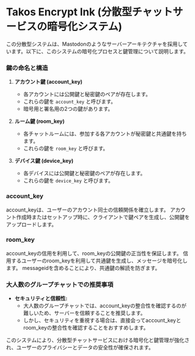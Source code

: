 # Takos Encrypt Ink (分散型チャットサービスの暗号化システム)

この分散型システムは、Mastodonのようなサーバーアーキテクチャを採用しています。以下に、このシステムの暗号化プロセスと鍵管理について説明します。

### 鍵の命名と構造

1. **アカウント鍵 (account_key)**
   - 各アカウントには公開鍵と秘密鍵のペアが存在します。
   - これらの鍵を `account_key` と呼びます。
   - 暗号用と署名用の2つの鍵があります。

2. **ルーム鍵 (room_key)**
   - 各チャットルームには、参加する各アカウントが秘密鍵と共通鍵を持ちます。
   - これらの鍵を `room_key` と呼びます。

3. **デバイス鍵 (device_key)**
   - 各デバイスには公開鍵と秘密鍵のペアが存在します。
   - これらの鍵を `device_key` と呼びます。

### account_key

account_keyは、ユーザーのアカウント同士の信頼関係を確立します。
アカウント作成時またはセットアップ時に、クライアントで鍵ペアを生成し、公開鍵をアップロードします。

### room_key

account_keyの信用を利用して、room_keyの公開鍵の正当性を保証します。
信用するユーザーのroom_keyを利用して共通鍵を生成し、メッセージを暗号化します。
messageidを含めることにより、共通鍵の解読を防ぎます。

### 大人数のグループチャットでの推奨事項

- **セキュリティと信頼性:**
  - 大人数のグループチャットでは、account_keyの整合性を確認するのが難しいため、サーバーを信頼することを推奨します。
  - しかし、セキュリティを重視する場合は、直接会ってaccount_keyとroom_keyの整合性を確認することをおすすめします。

このシステムにより、分散型チャットサービスにおける暗号化と鍵管理が強化され、ユーザーのプライバシーとデータの安全性が確保されます。
